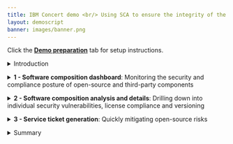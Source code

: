 ```yaml
---
title: IBM Concert demo <br/> Using SCA to ensure the integrity of the software supply chain <br/> <small> <i> Live demo for Tech Sales </i> </small>
layout: demoscript
banner: images/banner.png
---
```


<span id="top"></span>

Click the [**Demo preparation**](demo-preparation) tab for setup instructions.

<details markdown="1">

<summary>Introduction</summary>

Today, we'll explore how IBM Concert empowers both security teams and DevOps engineers to accelerate software composition analysis (SCA) and manage the risks associated with open-source and third-party libraries. We’ll see how Concert seamlessly integrates SCA into the application lifecycle, ensuring continuous visibility and proactive management of vulnerabilities and license risks throughout development and deployment.

By continuously assessing open-source components, Concert identifies outdated or vulnerable libraries and provides prioritized recommendations to address these issues. Additionally, Concert automates the detection of license violations, malicious maintainers and other security risks, simplifying the process of securing applications while reducing the burden on both security and DevOps teams.

Let’s get started.

<br/>

</details>

<p/>

<details markdown="1">

<summary><strong>1 - Software composition dashboard</strong>: Monitoring the security and compliance posture of open-source and third-party components</summary>

<br/>

| **1.1** | **Uncover the open-source vulnerability landscape** |
| :--- | :--- |
| **Narration** | Meet the DevOps and security teams at Horizon Tech, who manage applications across different environments. As the number of applications has grown, including open-source and third-party libraries on multiple servers and cloud providers, it has become harder to track security and license risks. This increased complexity requires more resources and raises the chances of vulnerabilities and compliance issues. <br/><br/> IBM Concert helps these teams manage SCA more effectively by providing: <br/><br/> 1. Real-time visibility into open-source risks across all environments <br/> 2. Automated scanning for vulnerabilities and license issues <br/> 3. Prioritized recommendations to address security risks quickly <br/> 4. Simplified evidence gathering, making it easier to demonstrate compliance |
| **Action** &nbsp; 1.1.1 | Show the **Home** page, which you opened during demo preparation. Select the **Software composition** dimension. <br/> <img src="images/1-1-1.png" width="800" /> |
| **Narration** | As Horizon Tech gears up to launch a new product, the security and DevOps teams must ensure all applications meet regulatory and security standards. By integrating Software Composition Analysis (SCA) into their workflow, IBM Concert streamlines vulnerability detection and license risk assessment. It automatically prioritizes risks, enabling swift remediation. <br/><br/> When teams log in to IBM Concert, they immediately see a real-time view of the organization's open-source risks across all environments. Concert highlights 9 versions (2%) of components with known vulnerabilities, 108 versions (27%) with back-level risks, and 1 version with support risks. <br/><br/> This helps teams quickly focus on the most critical issues – speeding up fixes, ensuring compliance and improving application security. It also allows teams to prioritize risks efficiently, helping to ensure a smooth product launch. |
| **Action** &nbsp; 1.1.2 | Scroll down the home page to show the **Least reliable package versions** and **Most used licenses** graphs. <br/> <img src="images/1-1-2.png" width="800" /> |
| **Narration** | In addition to identifying critical risks, IBM Concert provides further insights into the reliability and licensing of package versions. <br/><br/> The 'Least reliable package versions' chart highlights components with low reliability scores (e.g., gensync v1.0.0, deepmerge v4.3.1), helping teams prioritize their updates to improve system stability. The 'Most used licenses' chart reveals that MIT license is the most commonly used license, followed by Apache 2.0 and GPL v3. This ensures teams maintain compliance with widely accepted open-source licenses, mitigating potential legal risks while integrating third-party components. |
| **Action** &nbsp; 1.1.3 | Scroll down the home page to show the **Lastest recommendations** table. <br/> <img src="images/1-1-3.png" width="800" /> |
| **Narration** | Just below, IBM Concert provides a detailed table with the latest recommendations, offering clear actions to address risks. It lists packages like async v3.2.4 and axios v1.6.0, highlighting issues like 'Back-level' and 'Vulnerability,' and suggests actions like 'Upgrade package.' <br/><br/> This helps teams prioritize updates, focusing on security vulnerabilities and outdated components to keep their software stable and secure. Recommendations are based on image scans and code scans, with the last update time clearly shown to guide teams on what to do next. |

**[Go to top](#top)**

<br/><br/>

</details>

<p/>

<details markdown="1">

<summary><strong>2 - Software composition analysis and details</strong>: Drilling down into individual security vulnerabilities, license compliance and versioning </summary>

<br/>

| **2.1** | **Examine recommendations in the Dimensions view** |
| :--- | :--- |
| **Action** &nbsp; 2.1.1 | Click **Dimensions** and then **Software composition**. <br/> <img src="images/2-1-1.png" width="800" /> <br/><br/> The **Software composition** detail view will appear: <br/> <img src="images/2-1-2.png" width="800" /> |
| **Narration** | The Software composition detail view in IBM Concert offers a clear summary of the 393 total packages and associated risks, including the 118 flagged packages mentioned earlier. <br/> This view builds on previous discussions of key components like axios v1.6.0 and body-parser v1.19.2, emphasizing the need for immediate updates. It provides teams with a streamlined overview to prioritize remediation efforts and maintain application security without repeating details. Upcoming sections will further explore critical risks and actions.|
| **Action** &nbsp; 2.1.3 | Expand the sections for **axios v1.6.0** and **body-parser v1.19.2** to see the additional details. <br/> <img src="images/2-1-3.png" width="800" /> |
| **Narration** | Detailed insights into axios v1.6.0 and body-parser v1.19.2 are provided – both flagged with critical vulnerability risks [talk about reliability checks?]. The team is advised to upgrade axios to v1.7.7 and body-parser to v1.20.3, enabling quick fixes to these security issues. <br/><br/> Visual cues make it easy to identify high-priority risks, simplifying the remediation process. This clear guidance helps teams quickly fix vulnerabilities, saving time and keeping applications secure.|

<br/>

| **2.2** | **Examine packages lineage in the Dimensions view** |
| :--- | :--- |
| **Action** &nbsp; 2.2.1 | Click the **Packages** tab. <br/> <img src="images/2-2-1.png" width="800" /> |
| **Narration** | As the team gets ready for the application launch, they focus on 225 packages flagged as 'Behind recommended' (e.g., ansi-regex, ansi-styles), which could pose security risks. With Concert highlighting version status and reliability scores, the team can easily prioritize which components need immediate updates. <br/><br/> Concert offers the vital visibility needed to assess and act on these insights, helping the team focus on high-risk areas. By identifying outdated dependencies, it enables informed decisions to keep the application secure and ready for release. |
| **Action** &nbsp; 2.2.2 | Click **ansi-styles** (version 5.2.0). <br/> <img src="images/2-2-2.png" width="800" /> <br/><br/> The following pop-up window will appear: <br/> <img src="images/2-2-3.png" width="800" /> |
| **Narration** | With a reliability score of 4.34/10, ansi-styles v5.2.0 has both strengths and weaknesses. It scores perfectly in critical areas (e.g., Binary-Artifacts, Dangerous-Workflow, License, Vulnerabilities) but falls short in development practices (e.g., Branch-Protection, Code-Review). <br/><br/> These gaps reduce the overall score and point to the need for stronger development safeguards. The recommendation is simple: improving these areas will make the package more secure for production use. <br/><br/> Looking closer at the reliability score, the weaknesses in development practices stand out. With a 0/10 score for branch protection, unreviewed changes could be merged, increasing risk. The code review process, scoring just 3/10, also leaves potential issues undetected. <br/><br/> Additionally, not pinning dependencies to specific versions raises the risk of unexpected or breaking changes. By improving these areas, the team can greatly boost the package’s reliability, making it more production-ready while maintaining its strong security features.|
| **Action** &nbsp; 2.2.4 | Click **Impact view** at the top of the window.  <br/> <img src="images/2-2-4.png" width="800" /> |
| **Narration** | The Impact view for ansi-styles v5.2.0 shows how the package is linked across the codebase. It reveals two source repositories (encoreapp and allegroapp-analytics) that depend on ansi-styles, giving a clear picture of where the package is being used. <br/><br/> By mapping these dependencies, the team can see how issues with this package might affect different parts of the application. This helps them make better decisions when assessing risks and planning updates, ensuring that any changes are carefully considered across all impacted repositories. <br/><br/> With the package's impact now clear, the team moves from mapping dependencies in the Impact view to addressing flagged issues in the Recommendations view. Here, actionable steps emerge — whether it's upgrading ansi-styles or fixing vulnerabilities in other key packages. This shift from insight to action helps the team not only understand where a package fits into the codebase but also make targeted improvements to protect the entire application ecosystem. |

<br/>

**[Go to top](#top)**

<br/><br/>

</details>

<p/>

<details markdown="1">

<summary><strong>3 - Service ticket generation</strong>: Quickly mitigating open-source risks</summary>

<br/>

| **3.1** | **Implement suggested actions** |
| :--- | :--- |
| **Narration** | With the flagged issues identified, the team proceeds to implement the suggested actions. This involves fixing vulnerabilities, updating outdated packages, and improving security practices based on the insights from the Recommendations view. By following these steps, the team ensures that key packages like ansi-styles are secure and aligned with best practices, strengthening the overall health of the codebase. |
| **Action** &nbsp; 3.1.1 | Click the **Recommendations** tab. <br/> <img src="images/3-1-1.png" width="800" /> |
| **Narration** | With actionable insights in hand, the team clicks on the recommendations for async v3.2.4 and axios v1.6.0, both key to the application's data handling and HTTP requests. It's crucial to assess their impact. <br/> By selecting these recommendations, the team can see which applications, like encoreapp and allegroapp-analytics, are affected. This allows them to focus their remediation efforts on specific applications, addressing security vulnerabilities and outdated versions where they matter most. |
| **Action** &nbsp; 3.1.2 | Click **axios v1.6.0**. <br/> <img src="images/3-1-2.png" width="800" /> <br/><br/> The detailed view of **axios v1.6.0** will appear: <br/> <img src="images/3-1-3.png" width="800" /> |
| **Narration** | The team is given more details on the vulnerability's impact, showing that both encoreapp and allegroapp-analytics are using the vulnerable version of axios. <br/><br/> The next step is to open tickets for each affected application, allowing the team to track the resolution process. These tickets ensure that the upgrade to axios v1.7.7 is properly managed, reducing vulnerability risks across the connected repositories and keeping the applications secure and up-to-date. |

<br/>

| **3.2** | **Open a service ticket** |
| :--- | :--- |
| **Action** &nbsp; 3.2.1 | Click **Open ticket +** for the **encoreapp**. <br/> <img src="images/3-2-1.png" width="800" /> <br/><br/> The **Open a ticket** pop-up window will appear: <br/> <img src="images/3-2-2.png" width="800" /> |
| **Narration** | After identifying the affected applications, the team opens a ticket to address the vulnerability in axios v1.6.0. IBM Concert automatically generates the ticket details, including the recommendation to upgrade to axios v1.7.7, the justification based on the identified vulnerability, and the related SBOM information for encoreapp. <br/><br/> The team selects the appropriate ticketing system (GitHub, Jira, ServiceNow, or Salesforce) and assigns it to the responsible team members. This ensures that the necessary actions are tracked and resolved efficiently. |
| **Action** &nbsp; 3.2.3 | Click **Open** to proceed with the ticket opening. <br/> <img src="images/3-2-3.png" width="800" /> |

**[Go to top](#top)**

<br/><br/>

</details>

<p/>

<details markdown="1">

<summary>Summary</summary>

We've shown how Concert helps teams manage Software Composition Analysis (SCA), identify vulnerable and outdated third-party dependencies, and streamline remediation. Previously, teams struggled with manual dependency tracking and fragmented tools, making it hard to evaluate the security and stability of open-source components.

Concert consolidates data across dependencies, offering clear visibility into packages' reliability and risks. By prioritizing vulnerabilities and outdated components, it provides actionable recommendations and simplifies ticket creation, enabling teams to proactively address risks and enhance the security of their software supply chain.

**[Go to top](#top)**

<br/><br/>

</details>